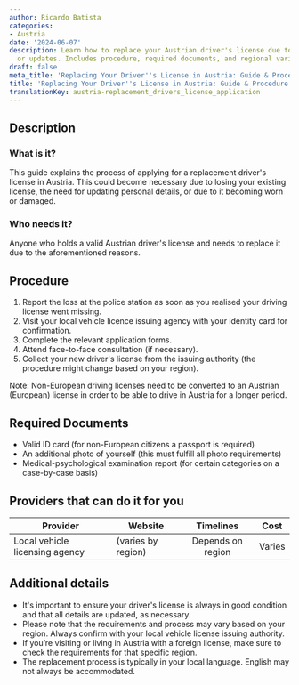 ```yaml
---
author: Ricardo Batista
categories:
- Austria
date: '2024-06-07'
description: Learn how to replace your Austrian driver's license due to loss, damage,
  or updates. Includes procedure, required documents, and regional variations.
draft: false
meta_title: 'Replacing Your Driver''s License in Austria: Guide & Procedure'
title: 'Replacing Your Driver''s License in Austria: Guide & Procedure'
translationKey: austria-replacement_drivers_license_application
---
```



## Description
### What is it?
This guide explains the process of applying for a replacement driver's license in Austria. This could become necessary due to losing your existing license, the need for updating personal details, or due to it becoming worn or damaged.

### Who needs it?
Anyone who holds a valid Austrian driver's license and needs to replace it due to the aforementioned reasons.

## Procedure
1. Report the loss at the police station as soon as you realised your driving license went missing.
2. Visit your local vehicle licence issuing agency with your identity card for confirmation.
3. Complete the relevant application forms.
4. Attend face-to-face consultation (if necessary).
5. Collect your new driver's license from the issuing authority (the procedure might change based on your region).

Note: Non-European driving licenses need to be converted to an Austrian (European) license in order to be able to drive in Austria for a longer period.

## Required Documents
- Valid ID card (for non-European citizens a passport is required)
- An additional photo of yourself (this must fulfill all photo requirements)
- Medical-psychological examination report (for certain categories on a case-by-case basis)

## Providers that can do it for you

| Provider                |           Website         |       Timelines      |        Cost        |
| ---------------------- | -------------------- | :-------------:   | :-------------: |
| Local vehicle licensing agency |  (varies by region) |  Depends on region |  Varies            |

## Additional details
- It's important to ensure your driver's license is always in good condition and that all details are updated, as necessary.
- Please note that the requirements and process may vary based on your region. Always confirm with your local vehicle license issuing authority.
- If you’re visiting or living in Austria with a foreign license, make sure to check the requirements for that specific region.
- The replacement process is typically in your local language. English may not always be accommodated.